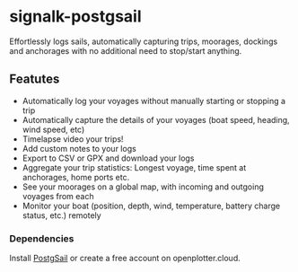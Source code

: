 # signalk-postgsail
Effortlessly logs sails, automatically capturing trips, moorages, dockings and anchorages with no additional need to stop/start anything. 

## Featutes
- Automatically log your voyages without manually starting or stopping a trip
- Automatically capture the details of your voyages (boat speed, heading, wind speed, etc)
- Timelapse video your trips!
- Add custom notes to your logs
- Export to CSV or GPX and download your logs
- Aggregate your trip statistics: Longest voyage, time spent at anchorages, home ports etc.
- See your moorages on a global map, with incoming and outgoing voyages from each
- Monitor your boat (position, depth, wind, temperature, battery charge status, etc.) remotely

### Dependencies

Install [PostgSail](https://github.com/xbgmsharp/PostgSail/) or create a free account on openplotter.cloud.
